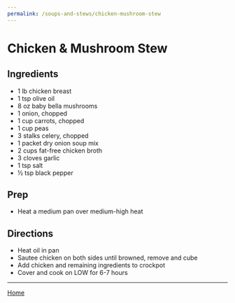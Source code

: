 ```yaml
---
permalink: /soups-and-stews/chicken-mushroom-stew
---
```

# Chicken & Mushroom Stew

## Ingredients

- 1 lb chicken breast
- 1 tsp olive oil
- 8 oz baby bella mushrooms
- 1 onion, chopped
- 1 cup carrots, chopped
- 1 cup peas
- 3 stalks celery, chopped
- 1 packet dry onion soup mix
- 2 cups fat-free chicken broth
- 3 cloves garlic
- 1 tsp salt
- ½ tsp black pepper

## Prep

- Heat a medium pan over medium-high heat

## Directions

- Heat oil in pan
- Sautee chicken on both sides until browned, remove and cube
- Add chicken and remaining ingredients to crockpot
- Cover and cook on LOW for 6-7 hours

---

[Home](https://thomasjbarrett82.github.io)
